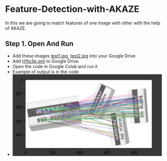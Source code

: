 # Feature-Detection-with-AKAZE
In this we are going to match features of one image with other with the help of AKAZE.

Step 1. Open And Run
---------------------------------
* Add these images [test1.jpg](https://github.com/Shubham0Rajput/Feature-Detection-with-AKAZE/blob/master/test1.jpg), [test2.jpg](https://github.com/Shubham0Rajput/Feature-Detection-with-AKAZE/blob/master/test2.jpg) into your Google Drive
* Add [H1to3p.xml](https://github.com/Shubham0Rajput/Feature-Detection-with-AKAZE/blob/master/H1to3p.xml) to Google Drive.
* Open the code in Google Colab and run it 
* Example of output is in the code
* ![RESULT](https://github.com/Shubham0Rajput/Feature-Detection-with-AKAZE/blob/master/result.png)
